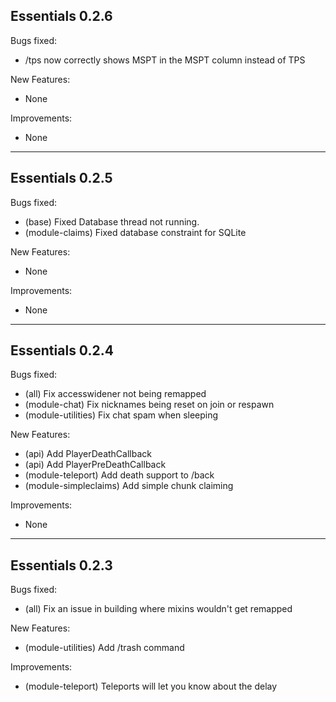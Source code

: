 ## Essentials 0.2.6

Bugs fixed:

- /tps now correctly shows MSPT in the MSPT column instead of TPS 

New Features:

- None

Improvements:

- None


---
## Essentials 0.2.5

Bugs fixed:

- (base) Fixed Database thread not running.
- (module-claims) Fixed database constraint for SQLite

New Features:

- None

Improvements:

- None


---
## Essentials 0.2.4

Bugs fixed:

- (all) Fix accesswidener not being remapped
- (module-chat) Fix nicknames being reset on join or respawn
- (module-utilities) Fix chat spam when sleeping

New Features:

- (api) Add PlayerDeathCallback
- (api) Add PlayerPreDeathCallback
- (module-teleport) Add death support to /back
- (module-simpleclaims) Add simple chunk claiming

Improvements:

- None


---
## Essentials 0.2.3

Bugs fixed:

- (all) Fix an issue in building where mixins wouldn't get remapped

New Features:

- (module-utilities) Add /trash command 

Improvements:

- (module-teleport) Teleports will let you know about the delay
